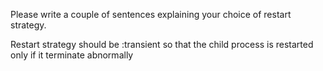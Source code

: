
Please write a couple of sentences explaining your choice of restart
strategy.

Restart strategy should be :transient so that the child process is restarted only if it terminate abnormally


